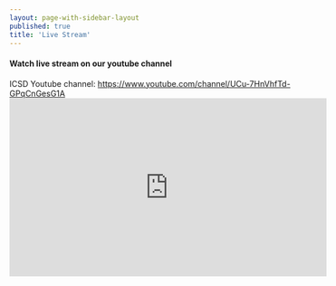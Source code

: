 ```yaml
---
layout: page-with-sidebar-layout
published: true
title: 'Live Stream'
---
```


<div class="row py-4">
    <div class="col-12">
        <h4>Watch live stream on our youtube channel</h4>
        ICSD Youtube channel: <a href="https://www.youtube.com/channel/UCu-7HnVhfTd-GPqCnGesG1A/playlists" target="_blank">https://www.youtube.com/channel/UCu-7HnVhfTd-GPqCnGesG1A</a>
    </div>
</div>
<div class="row py-4">
     <div class="col-12">            
        <div class="video-container">
	        <iframe width="560" height="315" src="https://www.youtube.com/embed/live_stream?channel=UCu-7HnVhfTd-GPqCnGesG1A&autoplay=1" frameborder="0" allow="autoplay; encrypted-media" allowfullscreen></iframe>
	      </div>
     </div>
</div>
